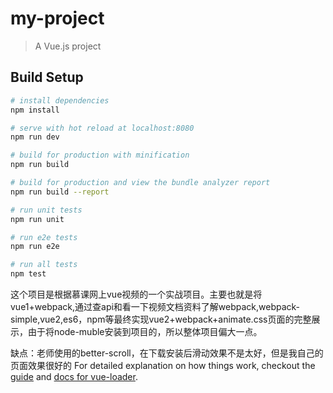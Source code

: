 # my-project

> A Vue.js project

## Build Setup

``` bash
# install dependencies
npm install

# serve with hot reload at localhost:8080
npm run dev

# build for production with minification
npm run build

# build for production and view the bundle analyzer report
npm run build --report

# run unit tests
npm run unit

# run e2e tests
npm run e2e

# run all tests
npm test
```

这个项目是根据慕课网上vue视频的一个实战项目。主要也就是将vue1+webpack,通过查api和看一下视频文档资料了解webpack,webpack-simple,vue2,es6，npm等最终实现vue2+webpack+animate.css页面的完整展示，由于将node-muble安装到项目的，所以整体项目偏大一点。

缺点：老师使用的better-scroll，在下载安装后滑动效果不是太好，但是我自己的页面效果很好的
For detailed explanation on how things work, checkout the [guide](http://vuejs-templates.github.io/webpack/) and [docs for vue-loader](http://vuejs.github.io/vue-loader).
